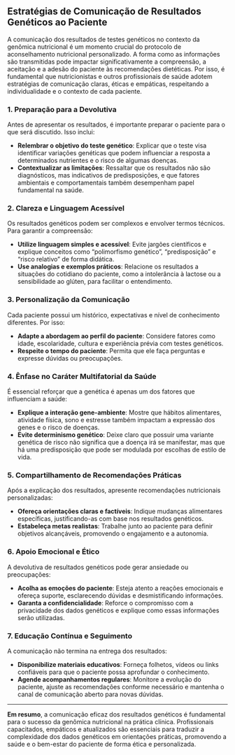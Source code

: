 
## Estratégias de Comunicação de Resultados Genéticos ao Paciente

A comunicação dos resultados de testes genéticos no contexto da genômica nutricional é um momento crucial do protocolo de aconselhamento nutricional personalizado. A forma como as informações são transmitidas pode impactar significativamente a compreensão, a aceitação e a adesão do paciente às recomendações dietéticas. Por isso, é fundamental que nutricionistas e outros profissionais de saúde adotem estratégias de comunicação claras, éticas e empáticas, respeitando a individualidade e o contexto de cada paciente.

### 1. Preparação para a Devolutiva

Antes de apresentar os resultados, é importante preparar o paciente para o que será discutido. Isso inclui:

- **Relembrar o objetivo do teste genético**: Explicar que o teste visa identificar variações genéticas que podem influenciar a resposta a determinados nutrientes e o risco de algumas doenças.
- **Contextualizar as limitações**: Ressaltar que os resultados não são diagnósticos, mas indicativos de predisposições, e que fatores ambientais e comportamentais também desempenham papel fundamental na saúde.

### 2. Clareza e Linguagem Acessível

Os resultados genéticos podem ser complexos e envolver termos técnicos. Para garantir a compreensão:

- **Utilize linguagem simples e acessível**: Evite jargões científicos e explique conceitos como “polimorfismo genético”, “predisposição” e “risco relativo” de forma didática.
- **Use analogias e exemplos práticos**: Relacione os resultados a situações do cotidiano do paciente, como a intolerância à lactose ou a sensibilidade ao glúten, para facilitar o entendimento.

### 3. Personalização da Comunicação

Cada paciente possui um histórico, expectativas e nível de conhecimento diferentes. Por isso:

- **Adapte a abordagem ao perfil do paciente**: Considere fatores como idade, escolaridade, cultura e experiência prévia com testes genéticos.
- **Respeite o tempo do paciente**: Permita que ele faça perguntas e expresse dúvidas ou preocupações.

### 4. Ênfase no Caráter Multifatorial da Saúde

É essencial reforçar que a genética é apenas um dos fatores que influenciam a saúde:

- **Explique a interação gene-ambiente**: Mostre que hábitos alimentares, atividade física, sono e estresse também impactam a expressão dos genes e o risco de doenças.
- **Evite determinismo genético**: Deixe claro que possuir uma variante genética de risco não significa que a doença irá se manifestar, mas que há uma predisposição que pode ser modulada por escolhas de estilo de vida.

### 5. Compartilhamento de Recomendações Práticas

Após a explicação dos resultados, apresente recomendações nutricionais personalizadas:

- **Ofereça orientações claras e factíveis**: Indique mudanças alimentares específicas, justificando-as com base nos resultados genéticos.
- **Estabeleça metas realistas**: Trabalhe junto ao paciente para definir objetivos alcançáveis, promovendo o engajamento e a autonomia.

### 6. Apoio Emocional e Ético

A devolutiva de resultados genéticos pode gerar ansiedade ou preocupações:

- **Acolha as emoções do paciente**: Esteja atento a reações emocionais e ofereça suporte, esclarecendo dúvidas e desmistificando informações.
- **Garanta a confidencialidade**: Reforce o compromisso com a privacidade dos dados genéticos e explique como essas informações serão utilizadas.

### 7. Educação Contínua e Seguimento

A comunicação não termina na entrega dos resultados:

- **Disponibilize materiais educativos**: Forneça folhetos, vídeos ou links confiáveis para que o paciente possa aprofundar o conhecimento.
- **Agende acompanhamentos regulares**: Monitore a evolução do paciente, ajuste as recomendações conforme necessário e mantenha o canal de comunicação aberto para novas dúvidas.

---

**Em resumo**, a comunicação eficaz dos resultados genéticos é fundamental para o sucesso da genômica nutricional na prática clínica. Profissionais capacitados, empáticos e atualizados são essenciais para traduzir a complexidade dos dados genéticos em orientações práticas, promovendo a saúde e o bem-estar do paciente de forma ética e personalizada.
```
